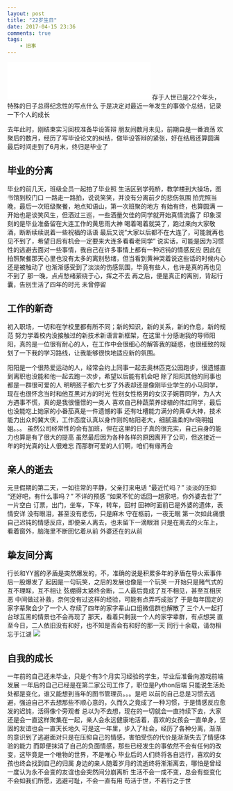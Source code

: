```yaml
---
layout: post
title: "22岁生日"
date: 2017-04-15 23:36
comments: true
tags:
	- 旧事
---
```


<iframe frameborder="no" border="0" marginwidth="0" marginheight="0" width="330" height="86" src="//music.163.com/outchain/player?type=2&id=28996922&auto=0&height=66"></iframe>
存于人世已是22个年头，特殊的日子总得纪念性的写点什么
于是决定对最近一年发生的事做个总结，记录一下个人的成长

去年此时，刚结束实习回校准备毕设答辩
朋友间数月未见，前期自是一番浪荡
欢聚后的数月，经历了写毕设论文的纠结，做毕设答辩的紧张，好在结局还算圆满
最后时间走到了6月末，终归是毕业了

<!-- more -->

## 毕业的分离

毕业的前几天，班级全员一起拍了毕业照
生活区到学苑桥，教学楼到大操场，图书馆到校门口
一路走一路拍，说说笑笑，并没有分离前夕的悲伤氛围
拍完照当晚，最后一次班级聚餐，地点知语山，第一次班聚的地方
有始有终，也算圆满
一开始也是谈笑风生，但酒过三巡，一些酒量欠佳的同学就开始真情流露了
印象深刻的是毕业准备留在大连工作的黄思雨大神
喝着喝着就哭了，跑过来向大家敬酒，断断续续说着一些祝福的话语
最后又说”大家以后都不在大连了，可能就再也见不到了，希望日后有机会一定要来大连多看看老同学”
说实话，可能是因为习惯性的逃避去面对一些事情，我自己在许多事情上都有一种迟钝的情感反应
因此在拍照聚餐那天心里也没有太多的离别愁绪，但当看到黄神哭着说这些话的时候内心还是被触动了
也渐渐感受到了淡淡的伤感氛围，毕竟有些人，也许是真的再也见不到了
那一晚，点点愁绪萦绕于心，挥之不去
再之后，便是真正的离别，背起行囊，告别生活了四年的时光
未曾停留

## 工作的新奇
初入职场，一切和在学校里都有所不同；新的知识，新的关系，新的作息，新的规范
努力学着校内没接触过的新技术新语言新框架，在这里十分感谢我的导师阳阳，真的是一位很有耐心的人，在工作中会很细心的解答我的疑惑，也很细致的规划了一下我的学习路线，让我能够很快地适应新的氛围。

阳阳是一个很热爱运动的人，经常会约上同事一起去奥林匹克公园跑步，很遗憾直到离职也没能和他一起去跑一次步，希望以后能有机会吧
除了阳阳其他的同事也都是一群很可爱的人
明明孩子都六七岁了外表却还是像刚毕业学生的小马同学，现在也很怀念当时和他互黑对方的时光
性别女性格男的女汉子婉蓉同学，为人大方遇事不慌，真的是我很憧憬的一类人
喜欢自己种蔬菜养绿植的伟红同学，最后也没能吃上她家的小番茄真是一件遗憾的事
还有吐槽能力满分的黄卓大神，技术能力出众的冀大侠，工作态度认真以身作则的帖阳老大，细腻温柔的hr晓明姐姐。。。
虽然公司经常性的会有加班，但在这里的日子真的很充实，自己自身的能力也算是有了很大的提高
虽然最后因为各种各样的原因离开了公司，但这接近一年的时光真的让人很难忘
而那群可爱的人们啊，咱们有缘再会

## 亲人的逝去
元旦假期的第二天，一如往常的平静，父亲打来电话
“最近忙吗？” 淡淡的压抑
“还好吧，有什么事吗？” 不详的预感
“如果不忙的话回一趟家吧，你外婆去世了” 一片空白
订票，出门，坐车，下车，转车，回村
回神时面前已是外婆的遗体，表情安详
没有眼泪，甚至没有悲伤，只是麻木
守在柩前，一夜无眠
第一次如此痛恨自己迟钝的情感反应，即便亲人离去，也未留下一滴眼泪
只是在离去的火车上，看着窗外，脑海里不断回忆着从前
外婆还在的从前

## 挚友间分离
行长和YY酱的矛盾是突然爆发的，不，准确的说是积累多年的矛盾在导火索事件后一股爆发了
起因是一句玩笑，之后的发展也像是一个玩笑
一开始只是赌气式的互不理睬，互不相让
弦绷得太紧终会断，二人最后竟成了互不相见，甚至互相厌恶
中间做过补救，奈何没有过这样的经验，可能有点弄巧成拙了
于是每年固定的家字辈聚会少了一个人
存续了四年的家字辈山口组微信群也解散了
三个人一起打台球互黑的情景也不会再现了
那天，看着只剩我一个人的家字辈群，有点想哭
直至今日，二人依旧没有和好，也不知是否会有和好的那一天
同行十余载，请勿相忘于江湖
![](/blogImg/onlymyself.png)

## 自我的成长
一年前的自己还未毕业，只是个有3个月实习经验的学生，毕业后准备向游戏前端发展
一年后的自己已经是在第二家公司工作了，职位是Python后端
只能说生活处处都是变化，谁又能想到当年的图书管理员。。。是吧
以前的自己总是习惯去逃避，强迫自己不去想那些不顺心意的，久而久之竟成了一种习惯，于是情感反应愈发的迟钝，活得像个旁观者
总以为不去想，现在的一切就会一直持续下去，大家还是会一直这样聚集在一起，亲人会永远健康地活着，喜欢的女孩会一直单身，坚固的友谊也会一直天长地久
可是这一年里，步入了社会，经历了各种分离，渐渐的意识到了逃避面对只是在压抑自己的情感，害怕受伤的代价是渐渐失去了情感体验的能力
而即便抹消了自己的负面情感，那些已经发生的事依然不会有任何的改变，这毕竟是一个唯物的世界，不是唯心
毕业后的人们终将各自远行，喜欢的女孩也终会找到自己的归属
身边的亲人随着岁月的流逝终将渐渐离去，哪怕是曾经一度认为永不会变的友谊也会突然间分崩离析
生活不会一成不变，总会有些变化不会如我们所愿，逃避可耻，不会一直有用
苟活于世，不若行之于世